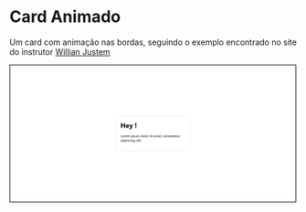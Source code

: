 # Card Animado

Um card com animação nas bordas, seguindo o exemplo encontrado no site do instrutor [Willian Justem](https://willianjusten.com.br/criando-uma-animacao-de-card-com-hover/)

<img src="img/Card_animado.png" width=500 style="border:1px solid black">